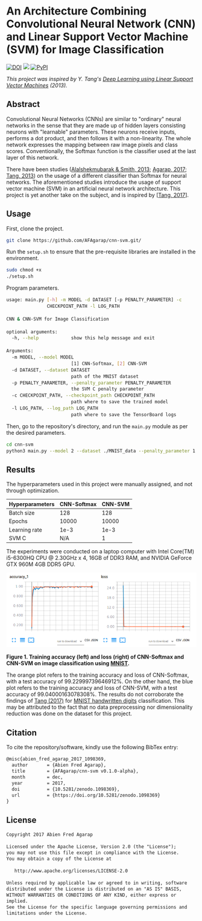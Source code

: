 An Architecture Combining Convolutional Neural Network (CNN) and Linear Support Vector Machine (SVM) for Image Classification
===

[![DOI](https://zenodo.org/badge/113296846.svg)](https://zenodo.org/badge/latestdoi/113296846)
![](https://img.shields.io/badge/license-Apache--2.0-blue.svg)
[![PyPI](https://img.shields.io/pypi/pyversions/Django.svg)]()

*This project was inspired by Y. Tang's [Deep Learning using Linear Support Vector Machines](https://arxiv.org/abs/1306.0239)
(2013).*

## Abstract 

Convolutional Neural Networks (CNNs) are similar to "ordinary" neural networks in the sense that they are made up of
hidden layers consisting neurons with "learnable" parameters. These neurons receive inputs, performs a dot product, and
then follows it with a non-linearity. The whole network expresses the mapping between raw image pixels and class scores.
Conventionally, the Softmax function is the classifier used at the last layer of this network.

There have been studies ([Alalshekmubarak & Smith, 2013](http://ieeexplore.ieee.org/abstract/document/6544391/); 
[Agarap, 2017](http://arxiv.org/abs/1709.03082); [Tang, 2013](https://arxiv.org/abs/1306.0239)) on the usage of a
different classifier than Softmax for neural networks. The aforementioned studies introduce the usage of support vector
machine (SVM) in an artificial neural network architecture. This project is yet another take on the subject, and is
inspired by [[Tang, 2017](https://arxiv.org/abs/1306.0239)].

## Usage

First, clone the project.
```bash
git clone https://github.com/AFAgarap/cnn-svm.git/
```

Run the `setup.sh` to ensure that the pre-requisite libraries are installed in the environment.
```bash
sudo chmod +x
./setup.sh
```

Program parameters.
```bash
usage: main.py [-h] -m MODEL -d DATASET [-p PENALTY_PARAMETER] -c
               CHECKPOINT_PATH -l LOG_PATH

CNN & CNN-SVM for Image Classification

optional arguments:
  -h, --help            show this help message and exit

Arguments:
  -m MODEL, --model MODEL
                        [1] CNN-Softmax, [2] CNN-SVM
  -d DATASET, --dataset DATASET
                        path of the MNIST dataset
  -p PENALTY_PARAMETER, --penalty_parameter PENALTY_PARAMETER
                        the SVM C penalty parameter
  -c CHECKPOINT_PATH, --checkpoint_path CHECKPOINT_PATH
                        path where to save the trained model
  -l LOG_PATH, --log_path LOG_PATH
                        path where to save the TensorBoard logs
```

Then, go to the repository's directory, and run the `main.py` module as per the desired parameters.
```bash
cd cnn-svm
python3 main.py --model 2 --dataset ./MNIST_data --penalty_parameter 1 --checkpoint_path ./checkpoint --log_path ./logs
```

## Results

The hyperparameters used in this project were manually assigned, and not through optimization.

|Hyperparameters|CNN-Softmax|CNN-SVM|
|---------------|-----------|-------|
|Batch size|128|128|
|Epochs|10000|10000|
|Learning rate|1e-3|1e-3|
|SVM C|N/A|1|

The experiments were conducted on a laptop computer with Intel Core(TM) i5-6300HQ CPU @ 2.30GHz x 4, 16GB of DDR3 RAM,
and NVIDIA GeForce GTX 960M 4GB DDR5 GPU.

![](figures/accuracy-loss.png)

**Figure 1. Training accuracy (left) and loss (right) of CNN-Softmax and CNN-SVM on image classification using
[MNIST](http://yann.lecun.com/exdb/mnist/).**

The orange plot refers to the training accuracy and loss of CNN-Softmax, with a test accuracy of 99.22999739646912%.
On the other hand, the blue plot refers to the training accuracy and loss of CNN-SVM, with a test accuracy of
99.04000163078308%. The results do not corroborate the findings of [Tang (2017)](https://arxiv.org/abs/1306.0239)
for [MNIST handwritten digits](http://yann.lecun.com/exdb/mnist/) classification. This may be attributed to the fact
that no data preprocessing nor dimensionality reduction was done on the dataset for this project.


## Citation
To cite the repository/software, kindly use the following BibTex entry:
```
@misc{abien_fred_agarap_2017_1098369,
  author       = {Abien Fred Agarap},
  title        = {AFAgarap/cnn-svm v0.1.0-alpha},
  month        = dec,
  year         = 2017,
  doi          = {10.5281/zenodo.1098369},
  url          = {https://doi.org/10.5281/zenodo.1098369}
}
```

## License
```
Copyright 2017 Abien Fred Agarap

Licensed under the Apache License, Version 2.0 (the "License");
you may not use this file except in compliance with the License.
You may obtain a copy of the License at

   http://www.apache.org/licenses/LICENSE-2.0

Unless required by applicable law or agreed to in writing, software
distributed under the License is distributed on an "AS IS" BASIS,
WITHOUT WARRANTIES OR CONDITIONS OF ANY KIND, either express or implied.
See the License for the specific language governing permissions and
limitations under the License.
```
